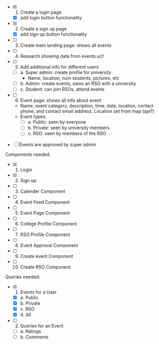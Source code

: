 - [x] 1. Create a login page
  - [X] add login button functionality
- [x] 2. Create a sign up page
  - [X] add sign up button functionality
- [ ] 3. Create main landing page: shows all events
- [ ] 4. Research showing data from events.ucf
- [ ] 5. Add additional info for different users
  - [ ] a. Super admin: create profile for university
    - Name, location, num students, pictures, etc
  - [ ] b. Admin: create events, owns an RSO with a university
  - [ ] c. Student: can join RSOs, attend events
- [ ] 6. Event page: shows all info about event

  - Name, event category, description, time, date, location, contact phone, and contact email address. Location set from map (api?)
  - Event types:
    - [ ] a. Public: seen by everyone
    - [ ] b. Private: seen by university members
    - [ ] c. RSO: seen by members of the RSO

- [ ] Events are approved by super admin

Components needed:

- [X] 1. Login
- [X] 2. Sign up
- [ ] 3. Calender Component
- [ ] 4. Event Feed Component
- [ ] 5. Event Page Component
- [ ] 6. College Profile Component
- [ ] 7. RSO Profile Component
- [ ] 8. Event Approval Component
- [ ] 9. Create event Component
- [ ] 10. Create RSO Component

Queries needed:

- [x] 1. Events for a User
  - [x] a. Public
  - [x] b. Private
  - [x] c. RSO
  - [x] d. All
- [ ] 2. Queries for an Event
  - [ ] a. Ratings
  - [ ] b. Comments
